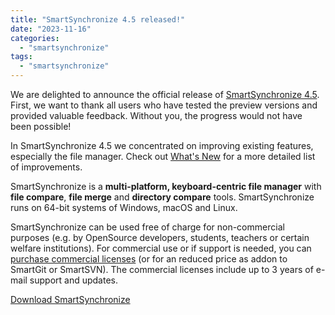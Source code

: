 ```yaml
---
title: "SmartSynchronize 4.5 released!"
date: "2023-11-16"
categories: 
  - "smartsynchronize"
tags: 
  - "smartsynchronize"
---
```


We are delighted to announce the official release of [SmartSynchronize 4.5](https://www.syntevo.com/smartsynchronize/).
First, we want to thank all users who have tested the preview versions and provided valuable feedback.
Without you, the progress would not have been possible!

In SmartSynchronize 4.5 we concentrated on improving existing features, especially the file manager.
Check out [What's New](https://www.syntevo.com/smartsynchronize/whats-new) for a more detailed list of improvements.

SmartSynchronize is a **multi-platform, keyboard-centric file manager** with **file compare**, **file merge** and **directory compare** tools.
SmartSynchronize runs on 64-bit systems of Windows, macOS and Linux.

SmartSynchronize can be used free of charge for non-commercial purposes (e.g. by OpenSource developers, students, teachers or certain welfare institutions).
For commercial use or if support is needed, you can [purchase commercial licenses](https://www.syntevo.com/smartsynchronize/purchase) (or for an reduced price as addon to SmartGit or SmartSVN).
The commercial licenses include up to 3 years of e-mail support and updates.

[Download SmartSynchronize](https://www.syntevo.com/smartsynchronize/download)
